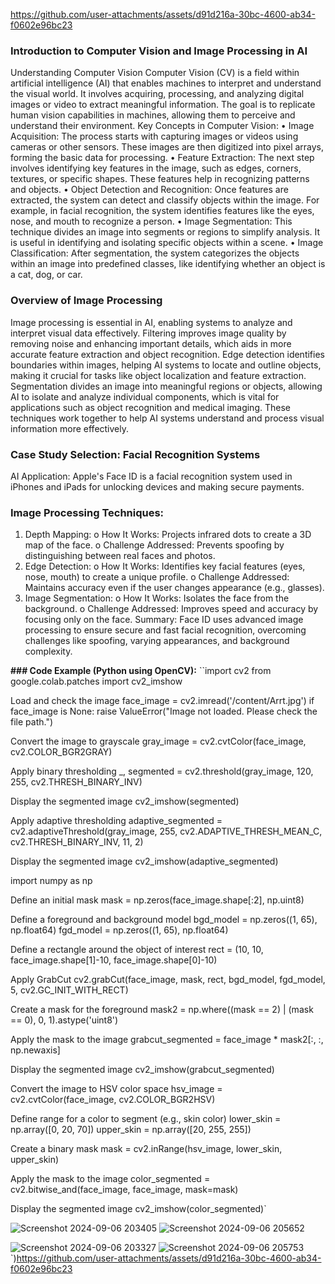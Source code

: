 https://github.com/user-attachments/assets/d91d216a-30bc-4600-ab34-f0602e96bc23

### **Introduction to Computer Vision and Image Processing in AI**

Understanding Computer Vision
Computer Vision (CV) is a field within artificial intelligence (AI) that enables machines to interpret and understand the visual world. It involves acquiring, processing, and analyzing digital images or video to extract meaningful information. The goal is to replicate human vision capabilities in machines, allowing them to perceive and understand their environment.
Key Concepts in Computer Vision:
•	Image Acquisition: The process starts with capturing images or videos using cameras or other sensors. These images are then digitized into pixel arrays, forming the basic data for processing.
•	Feature Extraction: The next step involves identifying key features in the image, such as edges, corners, textures, or specific shapes. These features help in recognizing patterns and objects.
•	Object Detection and Recognition: Once features are extracted, the system can detect and classify objects within the image. For example, in facial recognition, the system identifies features like the eyes, nose, and mouth to recognize a person.
•	Image Segmentation: This technique divides an image into segments or regions to simplify analysis. It is useful in identifying and isolating specific objects within a scene.
•	Image Classification: After segmentation, the system categorizes the objects within an image into predefined classes, like identifying whether an object is a cat, dog, or car.

### **Overview of Image Processing** 

Image processing is essential in AI, enabling systems to analyze and interpret visual data effectively. Filtering improves image quality by removing noise and enhancing important details, which aids in more accurate feature extraction and object recognition. Edge detection identifies boundaries within images, helping AI systems to locate and outline objects, making it crucial for tasks like object localization and feature extraction. Segmentation divides an image into meaningful regions or objects, allowing AI to isolate and analyze individual components, which is vital for applications such as object recognition and medical imaging. These techniques work together to help AI systems understand and process visual information more effectively.

### **Case Study Selection: Facial Recognition Systems**

AI Application: Apple's Face ID is a facial recognition system used in iPhones and iPads for unlocking devices and making secure payments.

### **Image Processing Techniques:**

1.	Depth Mapping:
o	How It Works: Projects infrared dots to create a 3D map of the face.
o	Challenge Addressed: Prevents spoofing by distinguishing between real faces and photos.
2.	Edge Detection:
o	How It Works: Identifies key facial features (eyes, nose, mouth) to create a unique profile.
o	Challenge Addressed: Maintains accuracy even if the user changes appearance (e.g., glasses).
3.	Image Segmentation:
o	How It Works: Isolates the face from the background.
o	Challenge Addressed: Improves speed and accuracy by focusing only on the face.
Summary: Face ID uses advanced image processing to ensure secure and fast facial recognition, overcoming challenges like spoofing, varying appearances, and background complexity.


**### Code Example (Python using OpenCV):**
``import cv2
from google.colab.patches import cv2_imshow

 Load and check the image
face_image = cv2.imread('/content/Arrt.jpg')
if face_image is None:
    raise ValueError("Image not loaded. Please check the file path.")

Convert the image to grayscale
gray_image = cv2.cvtColor(face_image, cv2.COLOR_BGR2GRAY)

Apply binary thresholding
_, segmented = cv2.threshold(gray_image, 120, 255, cv2.THRESH_BINARY_INV)

 Display the segmented image
cv2_imshow(segmented)

Apply adaptive thresholding
adaptive_segmented = cv2.adaptiveThreshold(gray_image, 255, cv2.ADAPTIVE_THRESH_MEAN_C, cv2.THRESH_BINARY_INV, 11, 2)

 Display the segmented image
cv2_imshow(adaptive_segmented)

import numpy as np

 Define an initial mask
mask = np.zeros(face_image.shape[:2], np.uint8)

 Define a foreground and background model
bgd_model = np.zeros((1, 65), np.float64)
fgd_model = np.zeros((1, 65), np.float64)

 Define a rectangle around the object of interest
rect = (10, 10, face_image.shape[1]-10, face_image.shape[0]-10)

 Apply GrabCut
cv2.grabCut(face_image, mask, rect, bgd_model, fgd_model, 5, cv2.GC_INIT_WITH_RECT)

 Create a mask for the foreground
mask2 = np.where((mask == 2) | (mask == 0), 0, 1).astype('uint8')

Apply the mask to the image
grabcut_segmented = face_image * mask2[:, :, np.newaxis]

 Display the segmented image
cv2_imshow(grabcut_segmented)

 Convert the image to HSV color space
hsv_image = cv2.cvtColor(face_image, cv2.COLOR_BGR2HSV)

 Define range for a color to segment (e.g., skin color)
lower_skin = np.array([0, 20, 70])
upper_skin = np.array([20, 255, 255])

 Create a binary mask
mask = cv2.inRange(hsv_image, lower_skin, upper_skin)

 Apply the mask to the image
color_segmented = cv2.bitwise_and(face_image, face_image, mask=mask)

Display the segmented image
cv2_imshow(color_segmented)`


![Screenshot 2024-09-06 203405](https://github.com/user-attachments/assets/8f2e1287-ee4f-4d2e-8205-8ac45fa780c4)
![Screenshot 2024-09-06 205652](https://github.com/user-attachments/assets/bf6295df-53c4-4d39-ac4b-f7c04ac9eb58)

![Screenshot 2024-09-06 203327](https://github.com/user-attachments/assets/f803f0aa-fbd4-4033-9fc6-59b921af03db)
![Screenshot 2024-09-06 205753](https://github.com/user-attachments/assets/79f48ef5-efc8-46ac-bd37-13ebc682508e)`)https://github.com/user-attachments/assets/d91d216a-30bc-4600-ab34-f0602e96bc23

